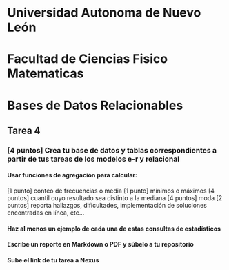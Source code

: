 # Universidad Autonoma de Nuevo León
# Facultad de Ciencias Fisico Matematicas
# Bases de Datos Relacionables
## Tarea 4

### [4 puntos] Crea tu base de datos y tablas correspondientes a partir de tus tareas de los modelos e-r y relacional

#### Usar funciones de agregación para calcular:

[1 punto] conteo de frecuencias o media
[1 punto] mínimos o máximos
[4 puntos] cuantil cuyo resultado sea distinto a la mediana
[4 puntos] moda
[2 puntos] reporta hallazgos, dificultades, implementación de soluciones encontradas en línea, etc...
#### Haz al menos un ejemplo de cada una de estas consultas de estadísticos

#### Escribe un reporte en Markdown o PDF y súbelo a tu repositorio

#### Sube el link de tu tarea a Nexus